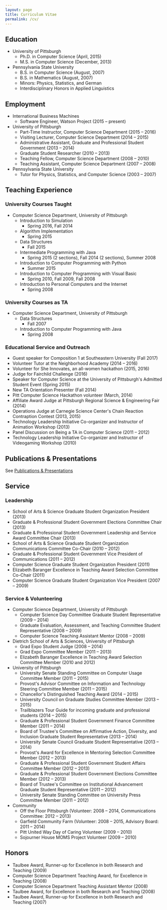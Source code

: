 ```yaml
---
layout: page
title: Curriculum Vitae
permalink: /cv/
---
```


## Education

- University of Pittsburgh
    - Ph.D. in Computer Science (April, 2015)
    - M.S. in Computer Science (December, 2013)
- Pennsylvania State University
    - B.S. in Computer Science (August, 2007)
    - B.S. in Mathematics (August, 2007)
	- Minors: Physics, Statistics, and German
    - Interdisciplinary Honors in Applied Linguistics

## Employment

- International Business Machines
	- Software Engineer, Watson Project (2015 – present)
- University of Pittsburgh
    - Part-Time Instructor, Computer Science Department (2015 – 2016)
    - Visiting Lecturer, Computer Science Department (2014 – 2015)
    - Administrative Assistant, Graduate and Professional Student Government (2013 – 2014)
    - Graduate Student Researcher (2010 – 2013)
    - Teaching Fellow, Computer Science Department (2008 – 2010)
    - Teaching Assistant, Computer Science Department (2007 – 2008)
- Pennsylvania State University
    - Tutor for Physics, Statistics, and Computer Science (2003 – 2007)

## Teaching Experience

### University Courses Taught

- Computer Science Department, University of Pittsburgh
    - Introduction to Simulation
        - Spring 2016, Fall 2014
    - Algorithm Implementation
        - Spring 2015
    - Data Structures
        - Fall 2015
    - Intermediate Programming with Java
        - Spring 2015 (2 sections), Fall 2014 (2 sections), Summer 2008
    - Introduction to Computer Programming with Python
        - Summer 2015
    - Introduction to Computer Programming with Visual Basic
        - Spring 2010, Fall 2009, Fall 2008
    - Introduction to Personal Computers and the Internet
        - Spring 2008

### University Courses as TA

- Computer Science Department, University of Pittsburgh
    - Data Structures
        - Fall 2007
    - Introduction to Computer Programming with Java
        - Spring 2008

### Educational Service and Outreach

- Guest speaker for Composition 1 at Southeastern University (Fall 2017)
- Volunteer Tutor at the Neighborhood Academy (2014 – 2016)
- Volunteer for She Innovates, an all-women hackathon (2015, 2016)
- Judge for Fairchild Challenge (2016)
- Speaker for Computer Science at the University of Pittsburgh's Admitted Student Event (Spring 2015)
- New TA Orientation Presenter (Fall 2014)
- Pitt Computer Science Hackathon volunteer (March, 2014)
- Affiliate Award Judge at Pittsburgh Regional Science & Engineering Fair (2014)
- Operations Judge at Carnegie Science Center's Chain Reaction Contraption Contest (2013, 2015)
- Technology Leadership Initiative Co-organizer and Instructor of Animation Workshop (2013)
- Panel Discussion on Being a TA in Computer Science (2011 – 2012)
- Technology Leadership Initiative Co-organizer and Instructor of Videogaming Workshop (2010)

## Publications & Presentations

See [Publications & Presentations](/publications-presentations)

## Service

### Leadership

- School of Arts & Science Graduate Student Organization President (2013)
- Graduate & Professional Student Government Elections Committee Chair (2013)
- Graduate & Professional Student Government Leadership and Service Award Committee Chair (2013)
- School of Arts & Science Graduate Student Organization Communications Committee Co-Chair (2010 – 2012)
- Graduate & Professional Student Government Vice President of Communications (2011 – 2012)
- Computer Science Graduate Student Organization President (2011)
- Elizabeth Baranger Excellence in Teaching Award Selection Committee Co-Chair (2011)
- Computer Science Graduate Student Organization Vice President (2007 – 2009)

### Service & Volunteering

- Computer Science Department, University of Pittsburgh
    - Computer Science Day Committee Graduate Student Representative (2009 – 2014)
    - Graduate Evaluation, Assessment, and Teaching Committee Student Representative (2008 – 2009)
    - Computer Science Teaching Assistant Mentor (2008 – 2009)
- Dietrich School of Arts & Sciences, University of Pittsburgh
    - Grad Expo Student Judge (2008 – 2014)
    - Grad Expo Committee Member (2011 – 2013)
    - Elizabeth Baranger Excellence in Teaching Award Selection Committee Member (2010 and 2012)
- University of Pittsburgh
    - University Senate Standing Committee on Computer Usage Committee Member (2011 – 2015)
    - Provost's Advisor Committee on Information and Technology Steering Committee Member (2011 – 2015)
    - Chancellor's Distinguished Teaching Award (2014 – 2015)
    - University Council on Graduate Studies Committee Member (2013 – 2015)
    - Trailblazers Tour Guide for incoming graduate and professional students (2014 – 2015)
    - Graduate & Professional Student Government Finance Committee Member (2011 – 2014)
    - Board of Trustee's Committee on Affirmative Action, Diversity, and Inclusion Graduate Student Representative (2013 – 2014)
    - University Senate Council Graduate Student Representative (2013 – 2014)
    - Provost's Award for Excellence in Mentoring Selection Committee Member (2012 – 2013)
    - Graduate & Professional Student Government Student Affairs Committee Member (2012 – 2013)
    - Graduate & Professional Student Government Elections Committee Member (2012 – 2013)
    - Board of Trustee's Committee on Institutional Advancement Graduate Student Representative (2011 – 2012)
    - University Senate Standing Committee on University Press Committee Member (2011 – 2012)
- Community
    - Off the Floor Pittsburgh (Volunteer: 2008 – 2014, Communications Committee: 2012 – 2013)
    - Garfield Community Farm (Volunteer: 2008 – 2015, Advisory Board: 2011 – 2014)
    - Pitt United Way Day of Caring Volunteer (2009 – 2010)
    - Sojourner House MOMS Project Volunteer (2009 – 2010)

## Honors
- Taulbee Award, Runner-up for Excellence in both Research and Teaching (2009)
- Computer Science Department Teaching Award, for Excellence in Teaching (2008)
- Computer Science Department Teaching Assistant Mentor (2008)
- Taulbee Award, for Excellence in both Research and Teaching (2008)
- Taulbee Award, Runner-up for Excellence in both Research and Teaching (2007)

